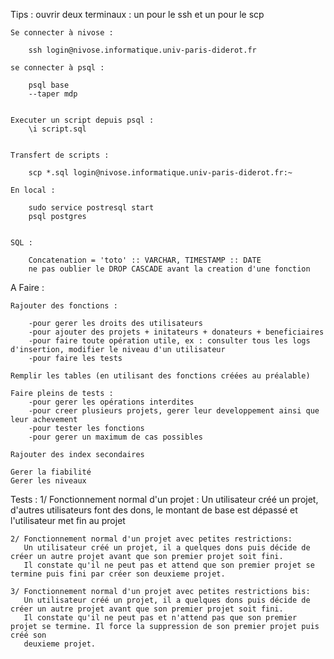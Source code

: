 Tips : 
    ouvrir deux terminaux : un pour le ssh et un pour le scp

    Se connecter à nivose : 

        ssh login@nivose.informatique.univ-paris-diderot.fr

    se connecter à psql :

        psql base
        --taper mdp


    Executer un script depuis psql :
        \i script.sql


    Transfert de scripts :

        scp *.sql login@nivose.informatique.univ-paris-diderot.fr:~

    En local :

        sudo service postresql start
        psql postgres


    SQL : 

        Concatenation = 'toto' :: VARCHAR, TIMESTAMP :: DATE
        ne pas oublier le DROP CASCADE avant la creation d'une fonction 


A Faire :

    Rajouter des fonctions :

        -pour gerer les droits des utilisateurs
        -pour ajouter des projets + initateurs + donateurs + beneficiaires
        -pour faire toute opération utile, ex : consulter tous les logs d'insertion, modifier le niveau d'un utilisateur
        -pour faire les tests

    Remplir les tables (en utilisant des fonctions créées au préalable)

    Faire pleins de tests :
        -pour gerer les opérations interdites
        -pour creer plusieurs projets, gerer leur developpement ainsi que leur achevement
        -pour tester les fonctions
        -pour gerer un maximum de cas possibles

    Rajouter des index secondaires
    
    Gerer la fiabilité
    Gerer les niveaux 

Tests :
    1/ Fonctionnement normal d'un projet : 
       Un utilisateur créé un projet, d'autres utilisateurs font des dons, le montant de base est dépassé et l'utilisateur met fin au projet
    
    2/ Fonctionnement normal d'un projet avec petites restrictions:
       Un utilisateur créé un projet, il a quelques dons puis décide de créer un autre projet avant que son premier projet soit fini.
       Il constate qu'il ne peut pas et attend que son premier projet se termine puis fini par créer son deuxieme projet.
    
    3/ Fonctionnement normal d'un projet avec petites restrictions bis:
       Un utilisateur créé un projet, il a quelques dons puis décide de créer un autre projet avant que son premier projet soit fini.
       Il constate qu'il ne peut pas et n'attend pas que son premier projet se termine. Il force la suppression de son premier projet puis créé son 
       deuxieme projet.

     
    